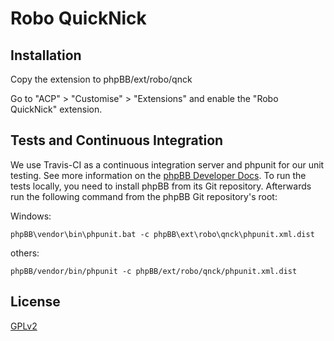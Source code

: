 # Robo QuickNick

## Installation

Copy the extension to phpBB/ext/robo/qnck

Go to "ACP" > "Customise" > "Extensions" and enable the "Robo QuickNick" extension.

## Tests and Continuous Integration

We use Travis-CI as a continuous integration server and phpunit for our unit testing. See more information on the [phpBB Developer Docs](https://area51.phpbb.com/docs/dev/master/testing/index.html).
To run the tests locally, you need to install phpBB from its Git repository. Afterwards run the following command from the phpBB Git repository's root:

Windows:

    phpBB\vendor\bin\phpunit.bat -c phpBB\ext\robo\qnck\phpunit.xml.dist

others:

    phpBB/vendor/bin/phpunit -c phpBB/ext/robo/qnck/phpunit.xml.dist

## License

[GPLv2](license.txt)
